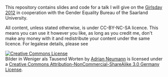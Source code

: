 This repository contains slides and code for a talk I will give on the [Girlsday 2012](http://www.girls-day.de/) in cooperation with the Gender Equality Bureau of the Saarland University.

All content, unless stated otherwise, is under CC-BY-NC-SA licence. This means you can use it however you like, as long as you credit me, don't make any money with it and redistribute your content under the same licence. For legalese details, please see 


<a rel="license" href="http://creativecommons.org/licenses/by-nc-sa/3.0/de/"><img alt="Creative Commons License" style="border-width:0" src="http://i.creativecommons.org/l/by-nc-sa/3.0/de/88x31.png" /></a><br /><span xmlns:dct="http://purl.org/dc/terms/" property="dct:title">Bilder in Weniger als Tausend Worten</span> by <a xmlns:cc="http://creativecommons.org/ns#" href="https://github.com/adrianN/girlsday" property="cc:attributionName" rel="cc:attributionURL">Adrian Neumann</a> is licensed under a <a rel="license" href="http://creativecommons.org/licenses/by-nc-sa/3.0/de/">Creative Commons Attribution-NonCommercial-ShareAlike 3.0 Germany License</a>.